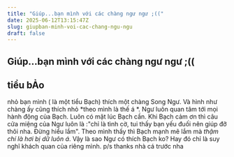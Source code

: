 ```yaml
---
title: "Giúp...bạn mình với các chàng ngư ngư ;(("
date: 2025-06-12T13:15:47Z
slug: giupban-minh-voi-cac-chang-ngu-ngu
draft: false
---
```


## Giúp...bạn mình với các chàng ngư ngư ;((

## tiểu bẢo

nhỏ bạn mình ( là một tiểu Bạch) thích một chàng Song Ngư. Và hình như chàng ấy cũng thích nhỏ *theo mình là thế á *. Ngư luôn quan tâm tới mọi hành động của Bạch. Luôn có mặt lúc Bạch cần. Khi Bạch cảm ơn thì câu cửa miệng của Ngư luôn là :"chỉ là tình cờ, tui thấy bạn yếu đuối nên giúp đỡ thôi nha. Đừng hiểu lầm". Theo mình thấy thì Bạch mạnh mẽ lắm mà *thậm chí là hơi bị dữ luôn á*. Vậy là sao Ngư có thích Bạch ko? Hay đó chỉ là suy nghĩ khách quan của riêng mình. 
p/s thanks nhà cá trước nha